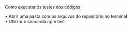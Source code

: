 Como executar os testes dos códigos:

• Abrir uma pasta com os arquivos do repositório no terminal <br />
• Utilizar o comando npm test
